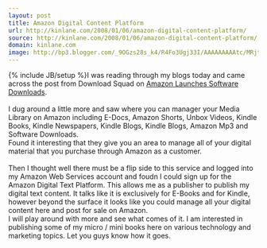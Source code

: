 ```yaml
---
layout: post
title: Amazon Digital Content Platform
url: http://kinlane.com/2008/01/06/amazon-digital-content-platform/
source: http://kinlane.com/2008/01/06/amazon-digital-content-platform/
domain: kinlane.com
image: http://bp3.blogger.com/_9OGzs28s_k4/R4Fo3Ugj33I/AAAAAAAAAtc/MRjto_t6VN0/s320/amazon+digital+text+platform1.jpg
---
```

{% include JB/setup %}I was reading through my blogs today and came across the post from Download Squad on <a href="http://www.downloadsquad.com/2008/01/06/amazon-launches-software-downloads/">Amazon Launches Software Downloads</a>.<br />
<br />
I dug around a little more and saw where you can manager your Media Library on Amazon including E-Docs, Amazon Shorts, Unbox Videos, Kindle Books, Kindle Newspapers, Kindle Blogs, Kindle Blogs, Amazon Mp3 and Software Downloads.<br />
<a onblur="try {parent.deselectBloggerImageGracefully();} catch(e) {}" href="http://bp3.blogger.com/_9OGzs28s_k4/R4Fo3Ugj33I/AAAAAAAAAtc/MRjto_t6VN0/s1600-h/amazon+digital+text+platform1.jpg"><img class="c1" src="http://bp3.blogger.com/_9OGzs28s_k4/R4Fo3Ugj33I/AAAAAAAAAtc/MRjto_t6VN0/s320/amazon+digital+text+platform1.jpg" alt="" id="BLOGGER_PHOTO_ID_5152514748295929714" border="0" name="BLOGGER_PHOTO_ID_5152514748295929714" /></a><br />
Found it interesting that they give you an area to manage all of your digital material that you purchase through Amazon as a customer.<br />
<br />
Then I thought well there must be a flip side to this service and logged into my Amazon Web Services account and foudn I could sign up for the Amazon Digital Text Platform. This allows me as a publisher to publish my digital text content. It talks like it is exclusively for E-Books and for Kindle, however beyond the surface it looks like you could manage all your digital content here and post for sale on Amazon.<br />
<a onblur="try {parent.deselectBloggerImageGracefully();} catch(e) {}" href="http://bp1.blogger.com/_9OGzs28s_k4/R4FpB0gj34I/AAAAAAAAAtk/PMk00zKvGOc/s1600-h/amazon+digital+text+platform2.jpg"><img class="c1" src="http://bp1.blogger.com/_9OGzs28s_k4/R4FpB0gj34I/AAAAAAAAAtk/PMk00zKvGOc/s320/amazon+digital+text+platform2.jpg" alt="" id="BLOGGER_PHOTO_ID_5152514928684556162" border="0" name="BLOGGER_PHOTO_ID_5152514928684556162" /></a><br />
I will play around with more and see what comes of it. I am interested in publishing some of my micro / mini books here on various technology and marketing topics. Let you guys know how it goes.